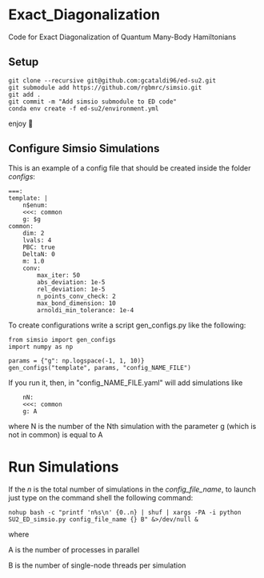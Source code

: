 # Exact_Diagonalization
Code for Exact Diagonalization of Quantum Many-Body Hamiltonians
## Setup
    git clone --recursive git@github.com:gcataldi96/ed-su2.git
    git submodule add https://github.com/rgbmrc/simsio.git
    git add .
    git commit -m "Add simsio submodule to ED code"
    conda env create -f ed-su2/environment.yml

enjoy 👏

## Configure Simsio Simulations
This is an example of a config file that should be created inside the folder *configs*:

    ===:
    template: |
        n$enum:
        <<<: common
        g: $g
    common:
        dim: 2
        lvals: 4
        PBC: true
        DeltaN: 0
        m: 1.0
        conv:
            max_iter: 50
            abs_deviation: 1e-5
            rel_deviation: 1e-5
            n_points_conv_check: 2
            max_bond_dimension: 10
            arnoldi_min_tolerance: 1e-4

To create configurations write a script gen_configs.py like the following:

    from simsio import gen_configs
    import numpy as np

    params = {"g": np.logspace(-1, 1, 10)}
    gen_configs("template", params, "config_NAME_FILE")

If you run it, then, in "config_NAME_FILE.yaml" will add simulations like

        nN:
        <<<: common
        g: A

where N is the number of the Nth simulation with the parameter g (which is not in common) is equal to A
# Run Simulations
If the *n* is the total number of simulations in the *config_file_name*, to launch just type on the command shell the following command:

    nohup bash -c "printf 'n%s\n' {0..n} | shuf | xargs -PA -i python SU2_ED_simsio.py config_file_name {} B" &>/dev/null &

where 

A is the number of processes in parallel 

B is the number of single-node threads per simulation
